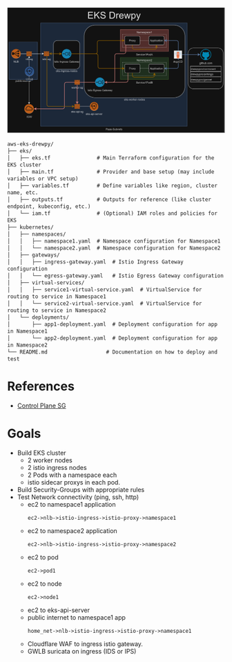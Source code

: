 ![eks-drewpy](img/aws_eks_drewpy_highlevel.png)

```
aws-eks-drewpy/
├── eks/
│   ├── eks.tf               # Main Terraform configuration for the EKS cluster
│   ├── main.tf              # Provider and base setup (may include variables or VPC setup)
│   ├── variables.tf         # Define variables like region, cluster name, etc.
│   ├── outputs.tf           # Outputs for reference (like cluster endpoint, kubeconfig, etc.)
│   └── iam.tf               # (Optional) IAM roles and policies for EKS
├── kubernetes/
│   ├── namespaces/
│   │   ├── namespace1.yaml  # Namespace configuration for Namespace1
│   │   └── namespace2.yaml  # Namespace configuration for Namespace2
│   ├── gateways/
│   │   ├── ingress-gateway.yaml  # Istio Ingress Gateway configuration
│   │   └── egress-gateway.yaml   # Istio Egress Gateway configuration
│   ├── virtual-services/
│   │   ├── service1-virtual-service.yaml  # VirtualService for routing to service in Namespace1
│   │   └── service2-virtual-service.yaml  # VirtualService for routing to service in Namespace2
│   └── deployments/
│       ├── app1-deployment.yaml  # Deployment configuration for app in Namespace1
│       └── app2-deployment.yaml  # Deployment configuration for app in Namespace2
└── README.md                   # Documentation on how to deploy and test
```
# References
 - [Control Plane SG](https://registry.terraform.io/modules/terraform-aws-modules/eks/aws/latest#input_cluster_additional_security_group_ids)
 
# Goals
- Build EKS cluster
    - 2 worker nodes
    - 2 istio ingress nodes
    - 2 Pods with a namespace each
    - istio sidecar proxys in each pod.
- Build Security-Groups with appropriate rules
- Test Network connectivity (ping, ssh, http)
    - ec2 to namespace1 application 
        ```
        ec2->nlb->istio-ingress->istio-proxy->namespace1
        ```
    - ec2 to namespace2 application 
        ```
        ec2->nlb->istio-ingress->istio-proxy->namespace2
        ```
    - ec2 to pod
        ```
        ec2->pod1
        ```
    - ec2 to node
        ```
        ec2->node1
        ```
    - ec2 to eks-api-server
    - public internet to namespace1 app
        ```
        home_net->nlb->istio-ingress->istio-proxy->namespace1
        ```
    - Cloudflare WAF to ingress istio gateway. 
    - GWLB suricata on ingress (IDS or IPS)